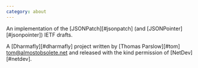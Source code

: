 ```yaml
---
category: about
---
```


An implementation of the [JSONPatch][#jsonpatch] (and [JSONPointer][#jsonpointer]) IETF drafts.

A [Dharmafly][#dharmafly] project written by [Thomas Parslow][#tom] <tom@almostobsolete.net> and released with the kind permission of [NetDev][#netdev].